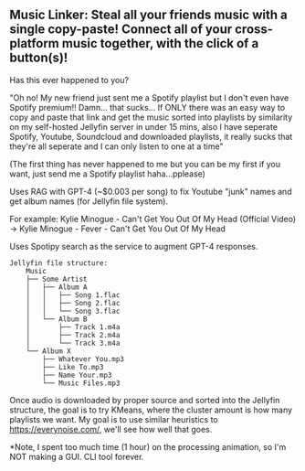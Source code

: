 ## Music Linker: Steal all your friends music with a single copy-paste! Connect all of your cross-platform music together, with the click of a button(s)!
 
Has this ever happened to you? 

"Oh no! My new friend just sent me a Spotify playlist but I don't even have Spotify premium!! Damn... that sucks... If ONLY there was an easy way to copy and paste that link and get the music sorted into playlists by similarity on my self-hosted Jellyfin server in under 15 mins, also I have seperate Spotify, Youtube, Soundcloud and downloaded playlists, it really sucks that they're all seperate and I can only listen to one at a time"

(The first thing has never happened to me but you can be my first if you want, just send me a Spotify playlist haha...pplease)

Uses RAG with GPT-4 (~$0.003 per song) to fix Youtube "junk" names and get album names (for Jellyfin file system). 

For example: Kylie Minogue - Can't Get You Out Of My Head (Official Video) -> Kylie Minogue - Fever - Can't Get You Out Of My Head

Uses Spotipy search as the service to augment GPT-4 responses.

```
Jellyfin file structure:
    Music
    ├── Some Artist
    │   ├── Album A
    │   │   ├── Song 1.flac
    │   │   ├── Song 2.flac
    │   │   └── Song 3.flac
    │   └── Album B
    │       ├── Track 1.m4a
    │       ├── Track 2.m4a
    │       └── Track 3.m4a
    └── Album X
        ├── Whatever You.mp3
        ├── Like To.mp3
        ├── Name Your.mp3
        └── Music Files.mp3
```


Once audio is downloaded by proper source and sorted into the Jellyfin structure, the goal is to try KMeans, where the cluster amount is how many playlists we want. My goal is to use similar heuristics to https://everynoise.com/, we'll see how well that goes.

*Note, I spent too much time (1 hour) on the processing animation, so I'm NOT making a GUI. CLI tool forever. 

